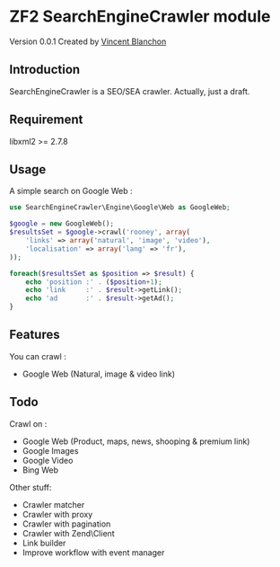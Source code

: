 ZF2 SearchEngineCrawler module
===================

Version 0.0.1 Created by [Vincent Blanchon](http://developpeur-zend-framework.fr/)

Introduction
------------

SearchEngineCrawler is a SEO/SEA crawler.
Actually, just a draft.

Requirement
------------
libxml2 >= 2.7.8

Usage
------------

A simple search on Google Web :

```php
use SearchEngineCrawler\Engine\Google\Web as GoogleWeb;

$google = new GoogleWeb();
$resultsSet = $google->crawl('rooney', array(
    'links' => array('natural', 'image', 'video'),
    'localisation' => array('lang' => 'fr'),
));

foreach($resultsSet as $position => $result) {
    echo 'position :' . ($position+1);
    echo 'link     :' . $result->getLink();
    echo 'ad       :' . $result->getAd();
}
```
Features
------------

You can crawl :
* Google Web (Natural, image & video link)


Todo
------------

Crawl on :
* Google Web (Product, maps, news, shooping & premium link)
* Google Images
* Google Video
* Bing Web

Other stuff:
* Crawler matcher
* Crawler with proxy
* Crawler with pagination
* Crawler with Zend\Client
* Link builder
* Improve workflow with event manager